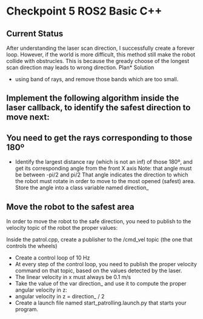 # Checkpoint 5 ROS2 Basic C++
## Current Status
After understanding the laser scan direction, I successfully create a forever loop.
However, if the world is more difficult, this method still make the robot collide with obstrucles.
This is because the gready choose of the longest scan direction may leads to wrong direction.
Plan* Solution
- using band of rays, and remove those bands which are too small.

## Implement the following algorithm inside the laser callback, to identify the safest direction to move next:

## You need to get the rays corresponding to those 180º
- Identify the largest distance ray (which is not an inf) of those 180º, and get its corresponding angle from the front X axis
  Note: that angle must be between -pi/2
 and pi/2
That angle indicates the direction to which the robot must rotate in order to move to the most opened (safest) area.
Store the angle into a class variable named direction_

## Move the robot to the safest area
In order to move the robot to the safe direction, you need to publish to the velocity topic of the robot the proper values:

Inside the patrol.cpp, create a publisher to the /cmd_vel topic (the one that controls the wheels)
- Create a control loop of 10 Hz
- At every step of the control loop, you need to publish the proper velocity command on that topic, based on the values detected by the laser.
- The linear velocity in x must always be 0.1 m/s
- Take the value of the var direction_ and use it to compute the proper angular velocity in z:
- angular velocity in z = direction_ / 2
- Create a launch file named start_patrolling.launch.py that starts your program.